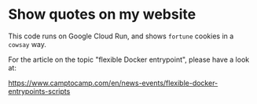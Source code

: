 # Show quotes on my website

This code runs on Google Cloud Run, and shows `fortune` cookies in a `cowsay` way.

For the article on the topic "flexible Docker entrypoint", please have a look at:

https://www.camptocamp.com/en/news-events/flexible-docker-entrypoints-scripts